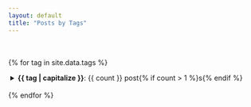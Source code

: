 ```yaml
---
layout: default
title: "Posts by Tags"
---
```


<div style="height: 20px;"></div>

{% for tag in site.data.tags %}

<details>

{% assign posts_unsorted = site.blog_posts | where_exp:"item","item.tags contains tag" %}
{% assign posts = posts_unsorted | sort:"year" | sort:"month" | sort:"day" | reverse %}
{% assign count = posts.size %}
<summary style="cursor: pointer; margin: 4px;">
<b>{{ tag | capitalize }}</b>: {{ count }} post{% if count > 1 %}s{% endif %}
</summary>

{% for post in posts %}
<div style="display: flex; justify-content: space-between; padding: 2px; margin: 0px 4px;">
<div><a href="{{ post.url | relative_url }}">{{ post.title }}</a></div>
<div>{{ site.data.value_month[post.month] }} {{ post.day }}, {{ post.year }}</div>
</div>
{% endfor %}

</details>

{% endfor %}
